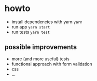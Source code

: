 # howto

- install dependencies with yarn `yarn`
- run app `yarn start`
- run tests `yarn test`
  
## possible improvements

- more (and more useful) tests
- functional approach with form validation
- css
- ...
